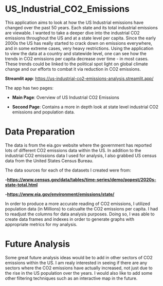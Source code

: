 # US_Industrial_CO2_Emissions
This application aims to look at how the US Industrial emissions have changed over the past 50 years. Each state and its total industrial emissions are viewable. I wanted to take a deeper dive into the industrial CO2 emissions throughout the US and at a state level per capita. Since the early 2000s the US has really started to crack down on emissions everywhere, and in some extreme cases, very heavy restrictions. Using the application to view the data at a country and statewide level, one can see how the trends in CO2 emissions per capita decrease over time - in most cases. These trends could be linked to the political spot light on global climate change and our efforts to combat it via reduction in CO2 emissions.

**Streamlit app**: https://us-industrial-co2-emissions-analysis.streamlit.app/

The app has two pages:

  * **Main Page**: Overview of US Industrial CO2 Emissions

  * **Second Page**: Contains a more in depth look at state level industrial CO2 emissions and population data.

# Data Preparation
The data is from the eia.gov website where the government has reported lots of different CO2 emissions data within the US. In addition to the industrial CO2 emissions data I used for analysis, I also grabbed US census data from the United States Census Bureau.

The data sources for each of the datasets I created were from:

**-https://www.census.gov/data/tables/time-series/demo/popest/2020s-state-total.html**

**-https://www.eia.gov/environment/emissions/state/**

In order to produce a more accurate reading of CO2 emissions, I utilized population data (in Millions) to calcualte the CO2 emissions per capita. I had to readjust the columns for data analysis purposes. Doing so, I was able to create data frames and indexes in order to generate graphs with appropriate metrics for my analysis.

# Future Analysis
Some great future analysis ideas would be to add in other sectors of CO2 emissions within the US. I am realy interested in seeing if there are any sectors where the CO2 emissions have actually increased, not just due to the rise in the US population over the years. I would also like to add some other filtering techniques such as an interactive map in the future.
